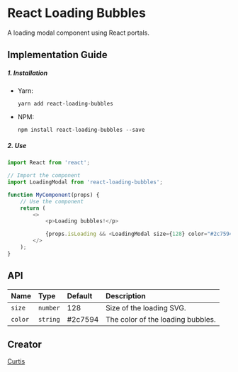 # React Loading Bubbles

A loading modal component using React portals.

## Implementation Guide

##### 1. Installation

- Yarn:

  `yarn add react-loading-bubbles`

- NPM:

  `npm install react-loading-bubbles --save`

##### 2. Use

```javascript
import React from 'react';

// Import the component
import LoadingModal from 'react-loading-bubbles';

function MyComponent(props) {
	// Use the component
	return (
		<>
			<p>Loading bubbles!</p>

			{props.isLoading && <LoadingModal size={128} color="#2c7594" />}
		</>
	);
}
```

## API

| Name    | Type     | Default | Description                       |
| :------ | :------- | :------ | :-------------------------------- |
| `size`  | `number` | 128     | Size of the loading SVG.          |
| `color` | `string` | #2c7594 | The color of the loading bubbles. |

## Creator

[Curtis](https://curtisrodgers.com/)
